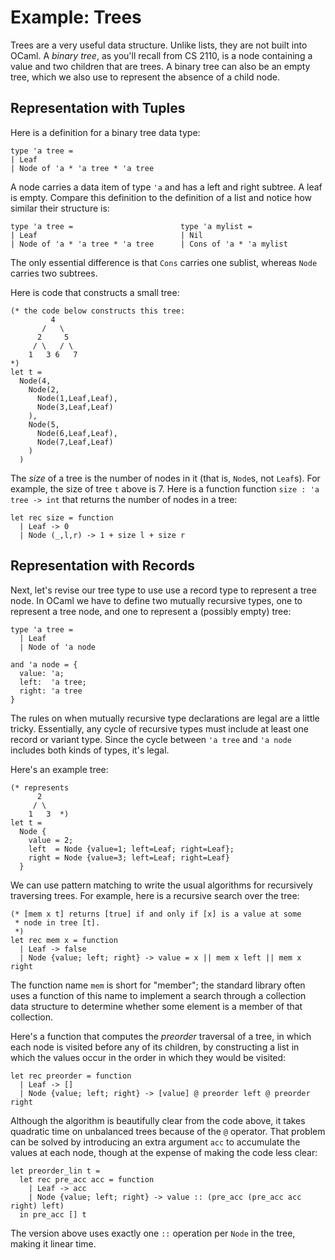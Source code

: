 # Example: Trees

Trees are a very useful data structure.  Unlike lists, they are
not built into OCaml. A *binary tree*, as you'll recall from CS 2110, is
a node containing a value and two children that are trees. A binary tree
can also be an empty tree, which we also use to represent the absence of
a child node. 

## Representation with Tuples

Here is a definition for a binary tree data type:
```
type 'a tree = 
| Leaf 
| Node of 'a * 'a tree * 'a tree
```

A node carries a data item of type `'a` and has a left and right subtree.  A leaf
is empty.  Compare this definition to the definition of a list and notice how
similar their structure is:

```
type 'a tree =                        type 'a mylist =
| Leaf                                | Nil
| Node of 'a * 'a tree * 'a tree      | Cons of 'a * 'a mylist
```

The only essential difference is that `Cons` carries one sublist, whereas
`Node` carries two subtrees.

Here is code that constructs a small tree:
```
(* the code below constructs this tree:
         4
       /   \
      2     5
     / \   / \
    1   3 6   7 
*)
let t = 
  Node(4,
    Node(2,
      Node(1,Leaf,Leaf),
      Node(3,Leaf,Leaf)
    ),
    Node(5,
      Node(6,Leaf,Leaf),
      Node(7,Leaf,Leaf)
    )
  )
```

The *size* of a tree is the number of nodes in it (that is, `Node`s, not `Leaf`s).
For example, the size of tree `t` above is 7.  Here is a function
function `size : 'a tree -> int` that returns the number of nodes in
a tree:
```
let rec size = function
  | Leaf -> 0
  | Node (_,l,r) -> 1 + size l + size r
```

## Representation with Records

Next, let's revise our tree type to use use a record type to represent
a tree node. In OCaml we have to define two mutually recursive types,
one to represent a tree node, and one to represent a (possibly empty)
tree:

```
type 'a tree = 
  | Leaf 
  | Node of 'a node

and 'a node = { 
  value: 'a; 
  left:  'a tree; 
  right: 'a tree
}
```

The rules on when mutually recursive type declarations are legal are a
little tricky. Essentially, any cycle of recursive types must include at
least one record or variant type. Since the cycle between `'a tree` and
`'a node` includes both kinds of types, it's legal.

Here's an example tree:
```
(* represents
      2
     / \ 
    1   3  *)
let t =
  Node {
    value = 2; 
    left  = Node {value=1; left=Leaf; right=Leaf};
    right = Node {value=3; left=Leaf; right=Leaf}  
  }
```

We can use pattern matching to write the usual algorithms for
recursively traversing trees. For example, here is a recursive search
over the tree:

```
(* [mem x t] returns [true] if and only if [x] is a value at some
 * node in tree [t]. 
 *)
let rec mem x = function
  | Leaf -> false
  | Node {value; left; right} -> value = x || mem x left || mem x right
```
The function name `mem` is short for "member"; the standard library 
often uses a function of this name to implement a search through a 
collection data structure to determine whether some element is a member of that 
collection.

Here's a function that computes the *preorder* traversal of a tree, in 
which each node is visited before any of its children, by constructing
a list in which the values occur in the order in which they would
be visited:
```
let rec preorder = function
  | Leaf -> []
  | Node {value; left; right} -> [value] @ preorder left @ preorder right
```
Although the algorithm is beautifully clear from the code above, it takes
quadratic time on unbalanced trees because of the `@` operator.  That
problem can be solved by introducing an extra argument `acc` to accumulate
the values at each node, though at the expense of making the code less clear:
```
let preorder_lin t = 
  let rec pre_acc acc = function
    | Leaf -> acc
    | Node {value; left; right} -> value :: (pre_acc (pre_acc acc right) left)
  in pre_acc [] t
```
The version above uses exactly one `::` operation per `Node` in the tree,
making it linear time.

